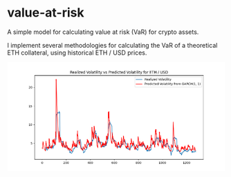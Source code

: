 # value-at-risk

A simple model for calculating value at risk (VaR) for crypto assets.

I implement several methodologies for calculating the VaR of a theoretical ETH collateral, using historical ETH / USD prices.

![alt text](GARCH.png)
